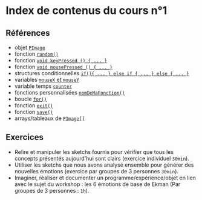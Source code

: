 # Index de contenus du cours n°1

## Références
- objet [`PImage`](https://processing.org/reference/PImage.html)
- fonction [`random()`](https://processing.org/reference/random_.html)
- fonction [`void keyPressed () { ... }`](https://processing.org/reference/keyPressed_.html)
- fonction [`void mousePressed () { ... }`](https://processing.org/reference/mousePressed_.html)
- structures conditionnelles [`if(){ ... } else if { ... } else { ... }`](https://processing.org/reference/if.html)
- variables [`mouseX` et `mouseY`](https://processing.org/reference/mouseX.html)
- variable temps [`counter`](https://processing.org/reference/increment.html)
- fonctions personnalisées [`nomDeMaFonction()`](http://learningprocessing.com/exercises/chp07/exercise-07-01-functions)
- boucle [`for()`](https://processing.org/reference/for.html)
- fonction [`exit()`](https://processing.org/reference/exit_.html)
- fonction [`save()`](https://processing.org/reference/save_.html)
- arrays/tableaux de [`PImage[]`](https://processing.org/reference/arrayaccess.html)


## Exercices

- Relire et manipuler les sketchs fournis pour vérifier que tous les concepts présentés aujourd'hui sont clairs (exercice individuel `30min`).
- Utiliser les sketchs que nous avons analysé ensemble pour générer des nouvelles émotions (exercice par groupes de 3 personnes `30min`).
- Imaginer, réaliser et documenter un programme/expérience/objet en lien avec le sujet du workshop : les 6 émotions de base de Ekman (Par groupes de 3 personnes : `1h`).
